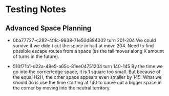 # Testing Notes

## Advanced Space Planning

* 0ba77727-c282-4f4c-9938-71e50d884002 turn 201-204
  We could survive if we didn't cut the space in half at move 204. Need
  to find possible escape routes from a space (as the tail moves along X
  amount of turns in the future).

* 510f71b1-d22a-49e5-a65c-81ee04751204 turn 140-145
  By the time we go into the corner/edge space, it is 1 square too small. But
  because of the equal H2H, the other space appears even smaller by 145. What
  we should do is use the time starting at 140 to carve out a bigger space in
  the corner by moving into the neutral territory.

